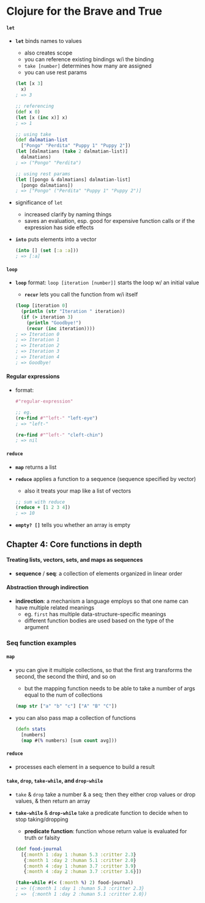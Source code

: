 # Clojure for the Brave and True

#### `let`

* __`let`__ binds names to values
  - also creates scope
  - you can reference existing bindings w/i the binding
  - `take [number]` determines how many are assigned
  - you can use rest params

  ```clojure
  (let [x 3]
    x)
  ; => 3

  ;; referencing
  (def x 0)
  (let [x (inc x)] x)
  ; => 1

  ;; using take
  (def dalmatian-list
    ["Pongo" "Perdita" "Puppy 1" "Puppy 2"])
  (let [dalmatians (take 2 dalmatian-list)]
    dalmatians)
  ; => ("Pongo" "Perdita")

  ;; using rest params
  (let [[pongo & dalmatians] dalmatian-list]
    [pongo dalmatians])
  ; => ["Pongo" ("Perdita" "Puppy 1" "Puppy 2")]
  ```

* significance of `let`
  - increased clarify by naming things
  - saves an evaluation, esp. good for expensive function calls or if the expression has side effects

* __`into`__ puts elements into a vector
  ```clojure
  (into [] (set [:a :a]))
  ; => [:a]
  ```

#### `loop`

* __`loop`__ format: `loop [iteration [number]]` starts the loop w/ an initial value
  - __`recur`__ lets you call the function from w/i itself

  ```clojure
  (loop [iteration 0]
    (println (str "Iteration " iteration))
    (if (> iteration 3)
      (println "Goodbye!")
      (recur (inc iteration))))
  ; => Iteration 0
  ; => Iteration 1
  ; => Iteration 2
  ; => Iteration 3
  ; => Iteration 4
  ; => Goodbye!
  ```

#### Regular expressions

* format:
  ```clojure
  #"regular-expression"

  ;; eg.
  (re-find #"^left-" "left-eye")
  ; => "left-"

  (re-find #"^left-" "cleft-chin")
  ; => nil
  ```

#### `reduce`

* __`map`__ returns a list

* __`reduce`__ applies a function to a sequence (sequence specified by vector)
  - also it treats your map like a list of vectors

  ```clojure
  ;; sum with reduce
  (reduce + [1 2 3 4])
  ; => 10
  ```

* __`empty? []`__ tells you whether an array is empty

## Chapter 4: Core functions in depth

#### Treating lists, vectors, sets, and maps as sequences

* __sequence__ / __seq__: a collection of elements organized in linear order

#### Abstraction through indirection

* __indirection__: a mechanism a language employs so that one name can have multiple related meanings
  - eg. `first` has multiple data-structure-specific meanings
  - different function bodies are used based on the type of the argument


### Seq function examples

#### `map`

* you can give it multiple collections, so that the first arg transforms the second, the second the third, and so on
  - but the mapping function needs to be able to take a number of args equal to the num of collections

  ```clojure
  (map str ["a" "b" "c"] ["A" "B" "C"])
  ```

* you can also pass map a collection of functions
  ```clojure
  (defn stats
    [numbers]
    (map #(% numbers) [sum count avg]))
  ```

#### `reduce`

* processes each element in a sequence to build a result

#### `take`, `drop`, `take-while`, and `drop-while`

* `take` & `drop` take a number & a seq; then they either crop values or drop values, & then return an array

* __`take-while`__ & __`drop-while`__ take a predicate function to decide when to stop taking/dropping
  - __predicate function__: function whose return value is evaluated for truth or falsity

  ```clojure
  (def food-journal
    [{:month 1 :day 1 :human 5.3 :critter 2.3}
     {:month 1 :day 2 :human 5.1 :critter 2.0}
     {:month 4 :day 1 :human 3.7 :critter 3.9}
     {:month 4 :day 2 :human 3.7 :critter 3.6}])

  (take-while #(< (:month %) 2) food-journal)
  ; => ({:month 1 :day 1 :human 5.3 :critter 2.3}
  ; =>  {:month 1 :day 2 :human 5.1 :critter 2.0})
  ```
